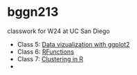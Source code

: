 # bggn213
classwork for W24 at UC San Diego


- Class 5: [Data vizualization with ggplot2](https://github.com/courtcc/bggn213/blob/main/lab5/lab5.pdf)
- Class 6: [RFunctions](https://github.com/courtcc/bggn213/blob/main/class%206/class6.pdf)
- Class 7: [Clustering in R](https://github.com/courtcc/bggn213/blob/main/class%207/class-7.pdf)
- 
